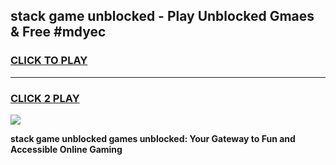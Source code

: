
## stack game unblocked - Play Unblocked Gmaes & Free #mdyec
<h3>
<a href="https://news.freeplayer.one?title=stack_game_unblocked&ref=03M">CLICK TO PLAY</a></h3>
<hr>

<h3>
<a href="https://news.freeplayer.one?title=stack_game_unblocked&ref=03M">CLICK 2 PLAY</a>
  
</h3>

<a href="https://news.freeplayer.one?title=stack_game_unblocked&ref=03M"><img src="https://clearcache.store/games.png"></a>


**stack game unblocked games unblocked: Your Gateway to Fun and Accessible Online Gaming**
